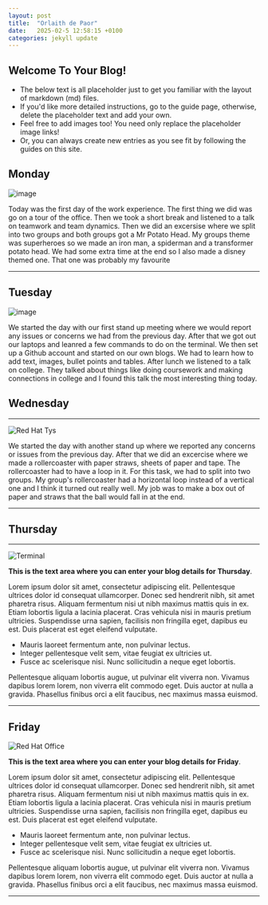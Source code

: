 ```yaml
---
layout: post
title:  "Orlaith de Paor"
date:   2025-02-5 12:58:15 +0100
categories: jekyll update
---
```


## Welcome To Your Blog!

* The below text is all placeholder just to get you familiar with the layout of markdown (md) files.
* If you'd like more detailed instructions, go to the guide page, otherwise, delete the placeholder text and add your own.
* Feel free to add images too! You need only replace the placeholder image links!
* Or, you can always create new entries as you see fit by following the guides on this site.

## Monday 

![image](https://www.hasbro.com/common/productimages/en_US/6E58B353EE6C44E1BCF3589945B4E078/fa9fb5e900fdebc3fea1c21f42a7f02d70ca3178.jpg)



Today was the first day of the work experience. The first thing we did was go on a tour of the office. Then we took a short break and listened to a talk on teamwork and team dynamics. 
Then we did an excersise where we split into two groups and both groups got a Mr Potato Head. 
My groups theme was superheroes so we made an iron man, a spiderman and a transformer potato head. 
We had some extra time at the end so I also made a disney themed one. That one was probably my favourite

---

## Tuesday

![image](https://logolook.net/wp-content/uploads/2022/12/GitHub-Logo.png)



We started the day with our first stand up meeting where we would report any issues or concerns we had from the previous day. After that we got out our laptops and leanred a few commands to do on the terminal. We then set up a Github account and started on our own blogs. 
We had to learn how to add text, images, bullet points and tables. 
After lunch we listened to a talk on college. They talked about things like doing coursework and making connections in college and I found this talk the most interesting thing today.


## Wednesday


---


![Red Hat Tys](https://media.licdn.com/dms/image/D4E12AQGU2MRA1t_flw/article-cover_image-shrink_720_1280/0/1669889882460?e=2147483647&v=beta&t=2iisPY76v14iDs2r6ruxcI0rKQ5a51bWC5Ted8bh6Fc "Red Hat TYs")



We started the day with another stand up where we reported any concerns or issues from the previous day. After that we did an excercise where we made a rollercoaster with paper straws, sheets of paper and tape. The rollercoaster had to have a loop in it.
For this task, we had to split into two groups. My group's rollercoaster had a horizontal loop instead of a vertical one and I think it turned out really well. My job was to make a box out of paper and straws that the ball would fall in at the end. 

---


## Thursday


---


![Terminal](https://helpdeskgeek.com/wp-content/pictures/2023/01/preview-media-0-Title-Image.jpg "Terminal")

**This is the text area where you can enter your blog details for Thursday**.

Lorem ipsum dolor sit amet, consectetur adipiscing elit. Pellentesque ultrices dolor id consequat ullamcorper. Donec sed hendrerit nibh, sit amet pharetra risus. Aliquam fermentum nisi ut nibh maximus mattis quis in ex. Etiam lobortis ligula a lacinia placerat. Cras vehicula nisi in mauris pretium ultricies. Suspendisse urna sapien, facilisis non fringilla eget, dapibus eu est. Duis placerat est eget eleifend vulputate. 

* Mauris laoreet fermentum ante, non pulvinar lectus. 
* Integer pellentesque velit sem, vitae feugiat ex ultricies ut. 
* Fusce ac scelerisque nisi. Nunc sollicitudin a neque eget lobortis. 

Pellentesque aliquam lobortis augue, ut pulvinar elit viverra non. Vivamus dapibus lorem lorem, non viverra elit commodo eget. Duis auctor at nulla a gravida. Phasellus finibus orci a elit faucibus, nec maximus massa euismod.

---


## Friday

![Red Hat Office](https://github.blog/wp-content/uploads/2023/10/Collaboration-DarkMode-2.png?resize=1200%2C630 "Github")

**This is the text area where you can enter your blog details for Friday**.

Lorem ipsum dolor sit amet, consectetur adipiscing elit. Pellentesque ultrices dolor id consequat ullamcorper. Donec sed hendrerit nibh, sit amet pharetra risus. Aliquam fermentum nisi ut nibh maximus mattis quis in ex. Etiam lobortis ligula a lacinia placerat. Cras vehicula nisi in mauris pretium ultricies. Suspendisse urna sapien, facilisis non fringilla eget, dapibus eu est. Duis placerat est eget eleifend vulputate. 

* Mauris laoreet fermentum ante, non pulvinar lectus. 
* Integer pellentesque velit sem, vitae feugiat ex ultricies ut. 
* Fusce ac scelerisque nisi. Nunc sollicitudin a neque eget lobortis. 

Pellentesque aliquam lobortis augue, ut pulvinar elit viverra non. Vivamus dapibus lorem lorem, non viverra elit commodo eget. Duis auctor at nulla a gravida. Phasellus finibus orci a elit faucibus, nec maximus massa euismod.

---
